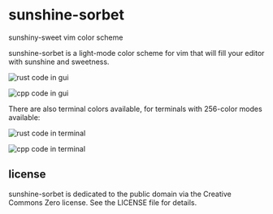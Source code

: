# sunshine-sorbet

sunshiny-sweet vim color scheme

sunshine-sorbet is a light-mode color scheme for vim that will fill your editor with sunshine and
sweetness.

![rust code in gui](https://i.imgur.com/Nocyk77.png)

![cpp code in gui](https://i.imgur.com/Ian7n3F.png)

There are also terminal colors available, for terminals with 256-color modes available:

![rust code in terminal](https://i.imgur.com/iDE1laB.png)

![cpp code in terminal](https://i.imgur.com/v6IgrHP.png)

## license

sunshine-sorbet is dedicated to the public domain via the Creative Commons Zero license. See the
LICENSE file for details.
